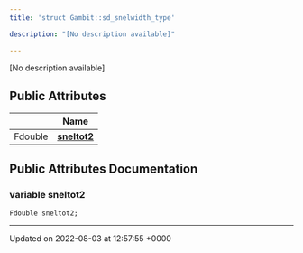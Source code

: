 ```yaml
---
title: 'struct Gambit::sd_snelwidth_type'

description: "[No description available]"

---
```









[No description available]

## Public Attributes

|                | Name           |
| -------------- | -------------- |
| Fdouble | **[sneltot2](/documentation/code/main/classes/structgambit_1_1sd__snelwidth__type/#variable-sneltot2)**  |

## Public Attributes Documentation

### variable sneltot2

```
Fdouble sneltot2;
```


-------------------------------

Updated on 2022-08-03 at 12:57:55 +0000